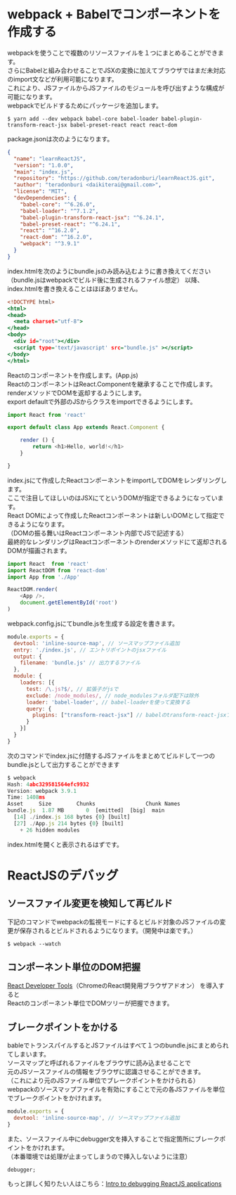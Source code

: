 # webpack + Babelでコンポーネントを作成する

webpackを使うことで複数のリソースファイルを１つにまとめることができます。  
さらにBabelと組み合わせることでJSXの変換に加えてブラウザではまだ未対応のimport文などが利用可能になります。  
これにより、JSファイルからJSファイルのモジュールを呼び出すような構成が可能になります。  
webpackでビルドするためにパッケージを追加します。  

```
$ yarn add --dev webpack babel-core babel-loader babel-plugin-transform-react-jsx babel-preset-react react react-dom
```

package.jsonは次のようになります。

```package.json
{
  "name": "learnReactJS",
  "version": "1.0.0",
  "main": "index.js",
  "repository": "https://github.com/teradonburi/learnReactJS.git",
  "author": "teradonburi <daikiterai@gmail.com>",
  "license": "MIT",
  "devDependencies": {
    "babel-core": "^6.26.0",
    "babel-loader": "^7.1.2",
    "babel-plugin-transform-react-jsx": "^6.24.1",
    "babel-preset-react": "^6.24.1",
    "react": "^16.2.0",
    "react-dom": "^16.2.0",
    "webpack": "^3.9.1"
  }
}
```

index.htmlを次のようにbundle.jsのみ読み込むように書き換えてください
（bundle.jsはwebpackでビルド後に生成されるファイル想定）
以降、index.htmlを書き換えることはほぼありません。

```index.html
<!DOCTYPE html>
<html>
<head>
  <meta charset="utf-8">
</head>
<body>
  <div id="root"></div>
  <script type='text/javascript' src="bundle.js" ></script>
</body>
</html>
```

Reactのコンポーネントを作成します。(App.js)  
ReactのコンポーネントはReact.Componentを継承することで作成します。  
renderメソッドでDOMを返却するようにします。  
export defaultで外部のJSからクラスをimportできるようにします。  

```App.js
import React from 'react'

export default class App extends React.Component {

    render () {
        return <h1>Hello, world!</h1>
    }

}
```

index.jsにて作成したReactコンポーネントをimportしてDOMをレンダリングします。  
ここで注目してほしいのはJSXにて<App />というDOMが指定できるようになっています。  
React DOMによって作成したReactコンポーネントは新しいDOMとして指定できるようになります。  
（DOMの振る舞いはReactコンポーネント内部でJSで記述する）  
最終的なレンダリングはReactコンポーネントのrenderメソッドにて返却されるDOMが描画されます。  

```index.js
import React  from 'react'
import ReactDOM from 'react-dom'
import App from './App'

ReactDOM.render(
    <App />,
    document.getElementById('root')
)
```

webpack.config.jsにてbundle.jsを生成する設定を書きます。

```webpack.config.js
module.exports = {
  devtool: 'inline-source-map', // ソースマップファイル追加 
  entry: './index.js', // エントリポイントのjsxファイル
  output: {
    filename: 'bundle.js' // 出力するファイル
  },
  module: {
    loaders: [{
      test: /\.js?$/, // 拡張子がjsで
      exclude: /node_modules/, // node_modulesフォルダ配下は除外
      loader: 'babel-loader', // babel-loaderを使って変換する
      query: {
        plugins: ["transform-react-jsx"] // babelのtransform-react-jsxプラグインを使ってjsxを変換
      }
    }]
  }
}
```

次のコマンドでindex.jsに付随するJSファイルをまとめてビルドして一つのbundle.jsとして出力することができます

```webpack.config.js
$ webpack
Hash: 4abc329581564efc9932
Version: webpack 3.9.1
Time: 1408ms
Asset     Size        Chunks                Chunk Names
bundle.js  1.87 MB       0  [emitted]  [big]  main
  [14] ./index.js 168 bytes {0} [built]
  [27] ./App.js 214 bytes {0} [built]
    + 26 hidden modules
```

index.htmlを開くと表示されるはずです。

# ReactJSのデバッグ

## ソースファイル変更を検知して再ビルド

下記のコマンドでwebpackの監視モードにするとビルド対象のJSファイルの変更が保存されるとビルドされるようになります。（開発中は楽です。）

```
$ webpack --watch
```

## コンポーネント単位のDOM把握

[React Developer Tools](https://chrome.google.com/webstore/detail/react-developer-tools/fmkadmapgofadopljbjfkapdkoienihi?hl=ja)（ChromeのReact開発用ブラウザアドオン）
を導入すると  
Reactのコンポーネント単位でDOMツリーが把握できます。  

## ブレークポイントをかける
  
bableでトランスパイルするとJSファイルはすべて１つのbundle.jsにまとめられてしまいます。  
ソースマップと呼ばれるファイルをブラウザに読み込ませることで  
元のJSソースファイルの情報をブラウザに認識させることができます。  
（これにより元のJSファイル単位でブレークポイントをかけられる）  
webpackのソースマップファイルを有効にすることで元の各JSファイルを単位でブレークポイントをかけれます。

```webpack.config.js
module.exports = {
  devtool: 'inline-source-map', // ソースマップファイル追加 
}
```

また、ソースファイル中にdebugger文を挿入することで指定箇所にブレークポイントをかけれます。  
（本番環境では処理が止まってしまうので挿入しないように注意）  

```
debugger;
```


もっと詳しく知りたい人はこちら：[Intro to debugging ReactJS applications](https://medium.com/@baphemot/intro-to-debugging-reactjs-applications-67cf7a50b3dd)